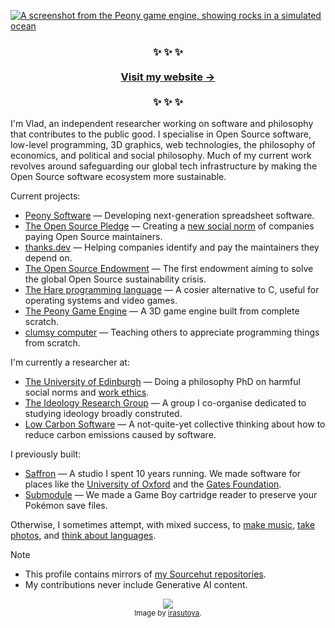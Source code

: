 <p>
	<a href="https://vlad.website">
		<img
			src="https://vlad.website/static/peony/peony@1200px.jpg"
			alt="A screenshot from the Peony game engine, showing rocks in a simulated ocean"
		>
	</a>
</p>

<h3 align="center">
	✨ ✨ ✨<br><br>
	<a href="https://vlad.website">Visit my website →</a><br><br>
	✨ ✨ ✨
</h3>

I'm Vlad, an independent researcher working on software and philosophy that contributes to the public good.
I specialise in
Open Source software,
low-level programming,
3D graphics,
web technologies,
the philosophy of economics,
and political and social philosophy.
Much of my current work revolves around safeguarding our global tech infrastructure by making the Open
Source software ecosystem more sustainable.

Current projects:

* [Peony Software][peony] — Developing next-generation spreadsheet software.
* [The Open Source Pledge][osp] — Creating a [new social norm][osp-phil] of companies paying Open Source maintainers.
* [thanks.dev][td] — Helping companies identify and pay the maintainers they depend on.
* [The Open Source Endowment][endowment] — The first endowment aiming to solve the global Open Source sustainability
  crisis.
* [The Hare programming language][hare] — A cosier alternative to C, useful for operating systems and video games.
* [The Peony Game Engine][peony-game-engine] — A 3D game engine built from complete scratch.
* [clumsy computer][cc] — Teaching others to appreciate programming things from scratch.

I'm currently a researcher at:

* [The University of Edinburgh][edi] — Doing a philosophy PhD on harmful social norms and [work ethics][work-post].
* [The Ideology Research Group][irg] — A group I co-organise dedicated to studying ideology broadly construted.
* [Low Carbon Software][lcs] — A not-quite-yet collective thinking about how to reduce carbon emissions caused by
  software.

I previously built:

* [Saffron] — A studio I spent 10 years running. We made software for places like the
  [University of Oxford][cncb] and the [Gates Foundation][bmgf].
* [Submodule][submodule] — We made a Game Boy cartridge reader to preserve your Pokémon save files.

Otherwise, I sometimes attempt, with mixed success, to [make music][music], [take photos][photos], and [think about
languages][german-nouns].

> [!NOTE]
> * This profile contains mirrors of [my Sourcehut repositories][srht-vlad].
> * My contributions never include Generative AI content.

<p align="center">
  <img src="https://vlad.website/static/shigoto_zaitaku_cat_man.png">
  <br>
  <sup>Image by <a href="https://www.irasutoya.com/">irasutoya</a>.</sup>
</p>

[bmgf]: https://www.gatesfoundation.org/
[cc]: https://vlad.website/clumsycomputer
[cncb]: http://www.cncb.ox.ac.uk/
[edi]: https://edwebprofiles.ed.ac.uk/profile/vladh
[edipic]: https://vlad.website/static/photos/full/20220607.%20Water%20of%20Leith,%20Edinburgh,%20Scotland.jpg
[endowment]: https://endowment.dev
[garden]: https://vlad.website
[german-nouns]: https://vlad.website/german-nouns
[hare]: https://vlad.website/hare
[irg]: https://ideology.group/
[lcs]: https://lowcarbon.software/
[music]: https://vlad.website/music
[osp-phil]: https://vlad.website/the-philosophy-of-the-open-source-pledge/
[osp]: https://opensourcepledge.com/
[peony-game-engine]: https://vlad.website/peony
[peony]: https://peony.software/
[photos]: https://vlad.website/photos
[saffron]: https://www.saffron.so/
[srht-vlad]: https://sr.ht/~vladh
[submodule]: https://vlad.website/submodule
[td]: https://thanks.dev/
[work-post]: https://vlad.website/wage-labour-resources
